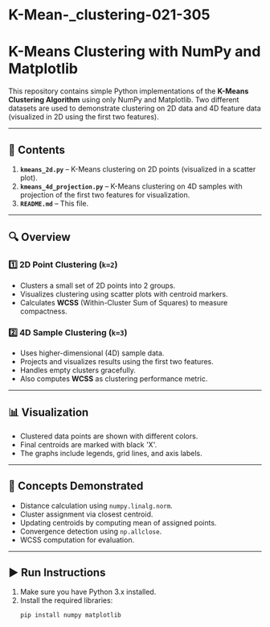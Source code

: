 # K-Mean-_clustering-021-305
# K-Means Clustering with NumPy and Matplotlib

This repository contains simple Python implementations of the **K-Means Clustering Algorithm** using only NumPy and Matplotlib. Two different datasets are used to demonstrate clustering on 2D data and 4D feature data (visualized in 2D using the first two features).

---

## 📁 Contents

1. **`kmeans_2d.py`** – K-Means clustering on 2D points (visualized in a scatter plot).
2. **`kmeans_4d_projection.py`** – K-Means clustering on 4D samples with projection of the first two features for visualization.
3. **`README.md`** – This file.

---

## 🔍 Overview

### 1️⃣ 2D Point Clustering (`k=2`)

- Clusters a small set of 2D points into 2 groups.
- Visualizes clustering using scatter plots with centroid markers.
- Calculates **WCSS** (Within-Cluster Sum of Squares) to measure compactness.

### 2️⃣ 4D Sample Clustering (`k=3`)

- Uses higher-dimensional (4D) sample data.
- Projects and visualizes results using the first two features.
- Handles empty clusters gracefully.
- Also computes **WCSS** as clustering performance metric.

---

## 📊 Visualization

- Clustered data points are shown with different colors.
- Final centroids are marked with black 'X'.
- The graphs include legends, grid lines, and axis labels.

---

## 🧠 Concepts Demonstrated

- Distance calculation using `numpy.linalg.norm`.
- Cluster assignment via closest centroid.
- Updating centroids by computing mean of assigned points.
- Convergence detection using `np.allclose`.
- WCSS computation for evaluation.

---

## ▶️ Run Instructions

1. Make sure you have Python 3.x installed.
2. Install the required libraries:
   ```bash
   pip install numpy matplotlib

